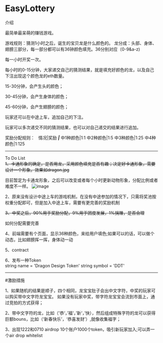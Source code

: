 # EasyLottery

介绍  

最简单最呆萌的赚钱游戏。

游戏规则：猜测1小时之后，诞生的宝贝龙是什么颜色的。
龙分成：头部、身体、翅膀三部分，每一部分都可以有36钟颜色填充。36分别对应（0-9&a-z)

每一小时开奖一次。

每小时的0-15分钟，大家递交自己的猜测结果，就是填充好颜色的龙，以及自己下注出现这个颜色龙的eth数量。  

15-30分钟，会产生头的颜色；  

30-45分钟，会产生身体的颜色；  

45-60分钟，会产生翅膀的颜色；  

玩家还可以在中途上车，追加自己的下注。  

玩家可以多次递交不同的猜测结果，也可以对自己递交的结果进行追加。  

奖励分配规则：  
情况|奖励
***|***
中1种颜色|1:1
中2种颜色|1:5
中3种颜色|1:25
中4种颜色|1:125

***
To Do List  
~~1、卡通形象的确定，是否用龙，采用颜色填充是否有趣；决定好卡通形象，需要设计一个形象。效果如dragon.jpg~~  

目前暂定为卡通龙形象，之后可以改变或者每个小时更新动物形象，分配比例或者难度不一样。
![image](https://i.pinimg.com/236x/f2/fb/d8/f2fbd8e607a19ecc3db708c779370a94--little-dragon-baby-dragon.jpg)

2、原来没有设计中途上车的游戏机制，在没有中途参加的情况下，只需将奖池按权重分配即可，但是加入中途上车，需要有更完善的奖励机制  

~~3、中奖之后，90%用于奖励分配，9%用于团度发展，1%捐赠，是否合理~~  

如何分配需要完善

4、前端需要有个页面，显示36种颜色，来给用户填色;如果可以的话，可以做个动态，比如翅膀挥一挥，身体动一动

5、contract  

6、发布一种Token  
string name = 'Dragon Design Token'
string symbol = 'DDT'  

***
#激励措施  

1、如果随机的结果是顺子，四个相同，龙宝宝肚子会出中文字符，中奖的玩家可以购买带中文字符龙宝宝。 如果没有玩家中奖，带字符龙宝宝会流到市面上，通过竞拍的方式获得；

2、带中文字符的龙，比如（’恭‘，’福‘，’新‘，’快），然后组成特殊字符的龙可以获得巨额bouns，比如（‘新春快乐’，‘恭喜发财’）,就像收集福字；  

3、出现1222和0710 airdrop 10个账户1000个token，吸引新玩家加入;可以弄一个air drop whitelist

